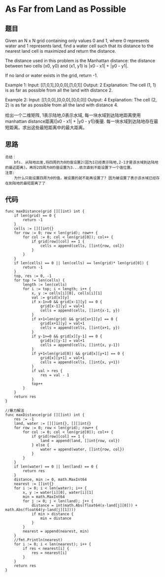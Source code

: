 # As Far from Land as Possible


## 题目

Given an N x N grid containing only values 0 and 1, where 0 represents water and 1 represents land, find a water cell such that its distance to the nearest land cell is maximized and return the distance.

The distance used in this problem is the Manhattan distance: the distance between two cells (x0, y0) and (x1, y1) is |x0 - x1| + |y0 - y1|.

If no land or water exists in the grid, return -1.

Example 1:
Input: [[1,0,1],[0,0,0],[1,0,1]]
Output: 2
Explanation: 
The cell (1, 1) is as far as possible from all the land with distance 2.

Example 2:
Input: [[1,0,0],[0,0,0],[0,0,0]]
Output: 4
Explanation: 
The cell (2, 2) is as far as possible from all the land with distance 4.

给出一个二维矩阵, 1表示陆地,0表示水域, 每一块水域到达陆地距离使用manhattan distance距离(|x0 - x1| + |y0 - y1|)衡量. 每一块水域到达陆地存在最短距离。求出这些最短距离中的最大距离。

## 思路

```
总结：
	bfs. 从陆地出发,将四周的为0的值设置2(因为1已经表示陆地,2-1才是该水域到达陆地的最近距离)。再将2四周为0的值设置为3...依次直到不能设置下一个值位置。
注意:
	为什么只能设置四周为0的值，被设置的就不能再设置了? 因为被设置了表示该水域已经存在到陆地的最短距离了了
```

## 代码


```golang
func maxDistance(grid [][]int) int { 
    if len(grid) == 0 {
        return -1
    }
    cells := [][]int{}
    for row := 0; row < len(grid); row++ {
        for col := 0; col < len(grid[0]); col++ {
            if grid[row][col] == 1 {
                cells = append(cells, []int{row, col})
            }
        }
    }
    if len(cells) == 0 || len(cells) == len(grid)* len(grid[0]) {
        return -1
    }
    top, res := 0, -1
    for top != len(cells) {
        length := len(cells)
        for i := top; i < length; i++ {
            x, y := cells[i][0], cells[i][1]
            val := grid[x][y]
            if x-1>=0 && grid[x-1][y] == 0 {
                grid[x-1][y] = val+1
                cells = append(cells, []int{x-1, y})
            }
            if x+1<len(grid) && grid[x+1][y] == 0 {
                grid[x+1][y] = val+1
                cells = append(cells, []int{x+1, y})
            }
            if y-1>=0 && grid[x][y-1] == 0 {
                grid[x][y-1] = val+1
                cells = append(cells, []int{x, y-1})
            }
            if y+1<len(grid[0]) && grid[x][y+1] == 0 {
                grid[x][y+1] = val+1
                cells = append(cells, []int{x, y+1})
            }
            if val > res {
                res = val - 1
            }
            top++
        }
    }
    return res
}
```


```golang
//暴力解法
func maxDistance(grid [][]int) int {
    res := -1 
    land, water := [][]int{}, [][]int{}
    for row := 0; row < len(grid); row++ {
        for col := 0; col < len(grid[0]); col++ {
            if grid[row][col] == 1 {
                land = append(land, []int{row, col})
            } else {
                water = append(water, []int{row, col})
            }
        }
    }
    if len(water) == 0 || len(land) == 0 {
        return res
    }
    distance, min := 0, math.MaxInt64
    nearest := []int{}
    for i := 0; i < len(water); i++ {
        x, y := water[i][0], water[i][1]
        min = math.MaxInt64
        for j := 0; j < len(land); j++ {
            distance = int(math.Abs(float64(x-land[j][0])) + math.Abs(float64(y-land[j][1])))
            if min > distance {
                min = distance
            }
        }
        nearest = append(nearest, min)
    }
    //fmt.Println(nearest)
    for i := 0; i < len(nearest); i++ {
        if res < nearest[i] {
            res = nearest[i]
        }
    }
    return res
}
```
